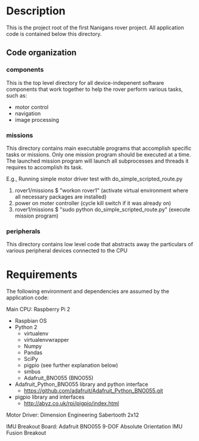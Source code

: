 # Description
This is the project root of the first Nanigans rover project.  All application code is contained below this directory.
## Code organization
### components
This is the top level directory for all device-indepenent software components that work together to help the rover perform various tasks, such as:
* motor control
* navigation
* image processing
### missions
This directory contains main executable programs that accomplish specific tasks or missions.  Only one mission program should be executed at a time.  The launched mission program will launch all subprocesses and threads it requires to accomplish its task. 

E.g., Running simple motor driver test with do_simple_scripted_route.py
1. rover1/missions $ "workon rover1" (activate virtual environment where all necessary packages are installed)
2. power on moter controller (cycle kill switch if it was already on)
3. rover1/missions $ "sudo python do_simple_scripted_route.py" (execute mission program)
### peripherals
This directory contains low level code that abstracts away the particulars of various peripheral devices connected to the CPU
# Requirements
The following environment and dependencies are assumed by the application code:

Main CPU: Raspberry Pi 2
* Raspbian OS
* Python 2
  * virtualenv
  * virtualenvwrapper
  * Numpy
  * Pandas
  * SciPy
  * pigpio (see further explanation below)
  * smbus
  * Adafruit_BNO055 (BNO055)
* Adafruit_Python_BNO055 library and python interface
  * https://github.com/adafruit/Adafruit_Python_BNO055.git  
* pigpio library and interfaces
  * http://abyz.co.uk/rpi/pigpio/index.html

Motor Driver: Dimension Engineering Sabertooth 2x12

IMU Breakout Board: Adafruit BNO055 9-DOF Absolute Orientation IMU Fusion Breakout
